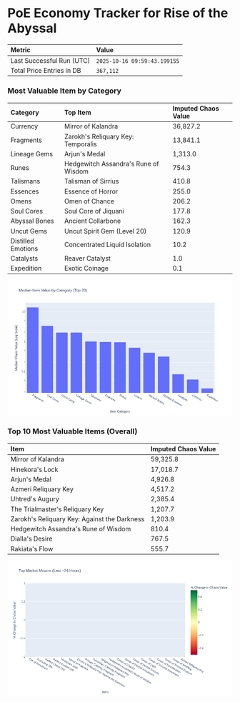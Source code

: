 # PoE Economy Tracker for Rise of the Abyssal

<!-- START_MAINTENANCE -->
| Metric | Value |
|:---|:---|
| Last Successful Run (UTC) | `2025-10-16 09:59:43.199155` |
| Total Price Entries in DB | `367,112` |

<!-- END_MAINTENANCE -->

<!-- START_DATAFRAME_DEBUG -->
<!-- END_DATAFRAME_DEBUG -->

<!-- START_CATEGORY_ANALYSIS -->
### Most Valuable Item by Category
| Category | Top Item | Imputed Chaos Value |
| :--- | :--- | :--- |
| Currency | Mirror of Kalandra | 36,827.2 |
| Fragments | Zarokh's Reliquary Key: Temporalis | 13,841.1 |
| Lineage Gems | Arjun's Medal | 1,313.0 |
| Runes | Hedgewitch Assandra's Rune of Wisdom | 754.3 |
| Talismans | Talisman of Sirrius | 410.8 |
| Essences | Essence of Horror | 255.0 |
| Omens | Omen of Chance | 206.2 |
| Soul Cores | Soul Core of Jiquani | 177.8 |
| Abyssal Bones | Ancient Collarbone | 162.3 |
| Uncut Gems | Uncut Spirit Gem (Level 20) | 120.9 |
| Distilled Emotions | Concentrated Liquid Isolation | 10.2 |
| Catalysts | Reaver Catalyst | 1.0 |
| Expedition | Exotic Coinage | 0.1 |


![Category Analysis Chart](charts/category_analysis.png)
<!-- END_ANALYSIS -->

<!-- START_ANALYSIS -->
### Top 10 Most Valuable Items (Overall)
| Item | Imputed Chaos Value |
| :--- | :--- |
| Mirror of Kalandra | 59,325.8 |
| Hinekora's Lock | 17,018.7 |
| Arjun's Medal | 4,926.8 |
| Azmeri Reliquary Key | 4,517.2 |
| Uhtred's Augury | 2,385.4 |
| The Trialmaster's Reliquary Key | 1,207.7 |
| Zarokh's Reliquary Key: Against the Darkness | 1,203.9 |
| Hedgewitch Assandra's Rune of Wisdom | 810.4 |
| Dialla's Desire | 767.5 |
| Rakiata's Flow | 555.7 |


![Market Movers Chart](charts/market_movers.png)
<!-- END_ANALYSIS -->
